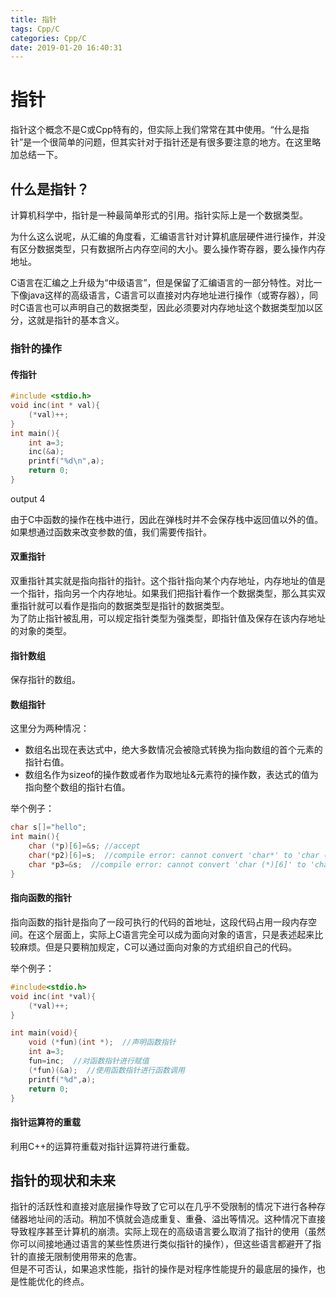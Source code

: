 ```yaml
---
title: 指针
tags: Cpp/C
categories: Cpp/C
date: 2019-01-20 16:40:31
---
```



# 指针

指针这个概念不是C或Cpp特有的，但实际上我们常常在其中使用。“什么是指针”是一个很简单的问题，但其实针对于指针还是有很多要注意的地方。在这里略加总结一下。

## 什么是指针？

计算机科学中，指针是一种最简单形式的引用。指针实际上是一个数据类型。  
  
为什么这么说呢，从汇编的角度看，汇编语言针对计算机底层硬件进行操作，并没有区分数据类型，只有数据所占内存空间的大小。要么操作寄存器，要么操作内存地址。  
  
C语言在汇编之上升级为“中级语言”，但是保留了汇编语言的一部分特性。对比一下像java这样的高级语言，C语言可以直接对内存地址进行操作（或寄存器），同时C语言也可以声明自己的数据类型，因此必须要对内存地址这个数据类型加以区分，这就是指针的基本含义。  

### 指针的操作

#### 传指针

```C
#include <stdio.h>
void inc(int * val){
    (*val)++;
}
int main(){
    int a=3;
    inc(&a);
    printf("%d\n",a);
    return 0;
}
```

output 4  

由于C中函数的操作在栈中进行，因此在弹栈时并不会保存栈中返回值以外的值。如果想通过函数来改变参数的值，我们需要传指针。  

#### 双重指针

双重指针其实就是指向指针的指针。这个指针指向某个内存地址，内存地址的值是一个指针，指向另一个内存地址。如果我们把指针看作一个数据类型，那么其实双重指针就可以看作是指向的数据类型是指针的数据类型。  
为了防止指针被乱用，可以规定指针类型为强类型，即指针值及保存在该内存地址的对象的类型。

#### 指针数组

保存指针的数组。

#### 数组指针

这里分为两种情况：
* 数组名出现在表达式中，绝大多数情况会被隐式转换为指向数组的首个元素的指针右值。
* 数组名作为sizeof的操作数或者作为取地址&元素符的操作数，表达式的值为指向整个数组的指针右值。  

举个例子：
```C
char s[]="hello";
int main(){
    char (*p)[6]=&s; //accept
    char(*p2)[6]=s;  //compile error: cannot convert 'char*' to 'char (*)[6]'   
    char *p3=&s;  //compile error: cannot convert 'char (*)[6]' to 'char*' 
}
```

#### 指向函数的指针

指向函数的指针是指向了一段可执行的代码的首地址，这段代码占用一段内存空间。在这个层面上，实际上C语言完全可以成为面向对象的语言，只是表述起来比较麻烦。但是只要稍加规定，C可以通过面向对象的方式组织自己的代码。

举个例子：
```C
#include<stdio.h>
void inc(int *val){
    (*val)++;
}

int main(void){
    void (*fun)(int *);  //声明函数指针
    int a=3;
    fun=inc;  //对函数指针进行赋值
    (*fun)(&a);  //使用函数指针进行函数调用
    printf("%d",a);
    return 0;
}
```

#### 指针运算符的重载

利用C++的运算符重载对指针运算符进行重载。

## 指针的现状和未来

指针的活跃性和直接对底层操作导致了它可以在几乎不受限制的情况下进行各种存储器地址间的活动。稍加不慎就会造成重复、重叠、溢出等情况。这种情况下直接导致程序甚至计算机的崩溃。实际上现在的高级语言要么取消了指针的使用（虽然你可以间接地通过语言的某些性质进行类似指针的操作），但这些语言都避开了指针的直接无限制使用带来的危害。  
但是不可否认，如果追求性能，指针的操作是对程序性能提升的最底层的操作，也是性能优化的终点。